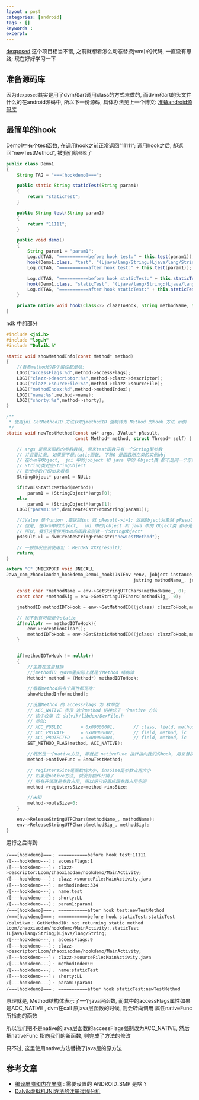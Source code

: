 ```yaml
---
layout : post
categories: [android]
tags : []
keywords : 
excerpt: 
---
```



[dexposed](https://github.com/alibaba/dexposed) 这个项目相当不错, 之前就想着怎么动态替换jvm中的代码, 一直没有思路; 现在好好学习一下


## 准备源码库

因为`dexposed`其实是用了dvm和art调用class的方式来做的, 而dvm和art的头文件什么的在android源码中, 所以下一份源码, 具体办法见上一个博文: [准备android源码库](http://www.zhaoxiaodan.com/android/%E5%87%86%E5%A4%87android%E6%BA%90%E7%A0%81%E5%BA%93.html)

## 最简单的hook

Demo1中有个test函数, 在调用hook之前正常返回”11111”; 
调用hook之后, 却返回”newTestMethod”, 被我们给`修改`了

```java
public class Demo1
{
	String TAG = "===[hookdemo]===";

	public static String staticTest(String param1)
	{
		return "staticTest";
	}

	public String test(String param1)
	{
		return "11111";
	}

	public void demo()
	{
		String param1 = "param1";
		Log.d(TAG, "===========before hook test:" + this.test(param1));
		hook(Demo1.class, "test", "(Ljava/lang/String;)Ljava/lang/String;");
		Log.d(TAG, "===========after hook test:" + this.test(param1));

		Log.d(TAG, "===========before hook staticTest:" + this.staticTest(param1));
		hook(Demo1.class, "staticTest", "(Ljava/lang/String;)Ljava/lang/String;");
		Log.d(TAG, "===========after hook staticTest:" + this.staticTest(param1));
	}

	private native void hook(Class<?> clazzToHook, String methodName, String methodSig);
}
```

ndk 中的部分

```c
#include <jni.h>
#include "log.h"
#include "Dalvik.h"

static void showMethodInfo(const Method* method)
{
    //看看method的各个属性都是啥:
    LOGD("accessFlags:%d",method->accessFlags);
    LOGD("clazz->descriptor:%s",method->clazz->descriptor);
    LOGD("clazz->sourceFile:%s",method->clazz->sourceFile);
    LOGD("methodIndex:%d",method->methodIndex);
    LOGD("name:%s",method->name);
    LOGD("shorty:%s",method->shorty);
}

/**
 * 使用jni GetMethodID 方法获取jmethodID 强制转为 Method 的hook 方法 示例
 */
static void newTestMethod(const u4* args, JValue* pResult,
                          const Method* method, struct Thread* self) {

    // args 是原来函数的参数数组, 原来test函数只有一个String型参数
    // 并且要注意, 如果是不是static函数, 下标0 是函数所在类的实例obj
    // 在dvm中Object,  jni 中的jobject 和 java 中的 Object类 都不是同一个东西
    // String类对应StringObject
    // 取出参数打印出来看看
    StringObject* param1 = NULL;

    if(dvmIsStaticMethod(method))
        param1 = (StringObject*)args[0];
    else
        param1 = (StringObject*)args[1];
    LOGD("param1:%s",dvmCreateCstrFromString(param1));

    //JValue 是个union ,要返回int 就 pResult->i=1; 返回Object对象就 pResult->l = ojb;
    // 但是, 在dvm中的Object,  jni 中的jobject 和 java 中的 Object类 都不是同一个东西
    // 所以, 我们这里使用dvm的函数来创建一个StringObject*
    pResult->l = dvmCreateStringFromCstr("newTestMethod");

    // 一般情况应该使用宏 : RETURN_XXX(result);
    return;
}

extern "C" JNIEXPORT void JNICALL
Java_com_zhaoxiaodan_hookdemo_Demo1_hook(JNIEnv *env, jobject instance, jobject clazzToHook,
                                                jstring methodName_, jstring methodSig_) {

    const char *methodName = env->GetStringUTFChars(methodName_, 0);
    const char *methodSig = env->GetStringUTFChars(methodSig_, 0);

    jmethodID methodIDToHook = env->GetMethodID((jclass) clazzToHook,methodName,methodSig);

    // 找不到有可能是个static
    if(nullptr == methodIDToHook){
        env->ExceptionClear();
        methodIDToHook = env->GetStaticMethodID((jclass) clazzToHook,methodName,methodSig);
    }


    if(methodIDToHook != nullptr)
    {
        //主要在这里替换
        //jmethodID 在dvm里实际上就是个Method 结构体
        Method* method = (Method*) methodIDToHook;

        //看看method的各个属性都是啥:
        showMethodInfo(method);

        //设置Method 的 accessFlags 为 枚举型
        // ACC_NATIVE 表示 这个method 切换成了一个native 方法
        // 这个枚举 在 dalvik/libdex/DexFile.h
        // 类似:
        // ACC_PUBLIC       = 0x00000001,       // class, field, method, ic
        // ACC_PRIVATE      = 0x00000002,       // field, method, ic
        // ACC_PROTECTED    = 0x00000004,       // field, method, ic
        SET_METHOD_FLAG(method, ACC_NATIVE);

        //既然是一个native方法, 那就把 nativeFunc 指针指向我们的hook, 用来替换test的新方法
        method->nativeFunc = &newTestMethod;

        // registersSize是函数栈大小, insSize是参数占用大小
        // 如果是native方法, 就没有额外开销了
        // 所有开销就是参数占用, 所以把它设置成跟参数占用空间
        method->registersSize=method->insSize;

        //未知
        method->outsSize=0;
    }

    env->ReleaseStringUTFChars(methodName_, methodName);
    env->ReleaseStringUTFChars(methodSig_, methodSig);
}
```

运行之后得到:

```
/===[hookdemo]===﹕ ===========before hook test:11111
/[---hookdemo---]﹕ accessFlags:1
/[---hookdemo---]﹕ clazz->descriptor:Lcom/zhaoxiaodan/hookdemo/MainActivity;
/[---hookdemo---]﹕ clazz->sourceFile:MainActivity.java
/[---hookdemo---]﹕ methodIndex:334
/[---hookdemo---]﹕ name:test
/[---hookdemo---]﹕ shorty:LL
/[---hookdemo---]﹕ param1:param1
/===[hookdemo]===﹕ ===========after hook test:newTestMethod
/===[hookdemo]===﹕ ===========before hook staticTest:staticTest
/dalvikvm﹕ GetMethodID: not returning static method Lcom/zhaoxiaodan/hookdemo/MainActivity;.staticTest (Ljava/lang/String;)Ljava/lang/String;
/[---hookdemo---]﹕ accessFlags:9
/[---hookdemo---]﹕ clazz->descriptor:Lcom/zhaoxiaodan/hookdemo/MainActivity;
/[---hookdemo---]﹕ clazz->sourceFile:MainActivity.java
/[---hookdemo---]﹕ methodIndex:0
/[---hookdemo---]﹕ name:staticTest
/[---hookdemo---]﹕ shorty:LL
/[---hookdemo---]﹕ param1:param1
/===[hookdemo]===﹕ ===========after hook staticTest:newTestMethod
```

原理就是, Method结构体表示了一个java层函数, 而其中的accessFlags属性如果是ACC_NATIVE , dvm在call 原java层函数的时候, 则会转向调用 属性nativeFunc 所指向的函数

所以我们把不是native的java层函数的accessFlags强制改为ACC_NATIVE, 然后把nativeFunc 指向我们的新函数, 则完成了方法的修改

只不过, 这里使用native方法替换了java层的原方法




## 参考文章

* [编译屏障和内存屏障](http://blog.csdn.net/u013234805/article/details/24796503) : 需要设置的 ANDROID_SMP 是啥 ?
* [Dalvik虚拟机JNI方法的注册过程分析](http://blog.csdn.net/luoshengyang/article/details/8923483) 
